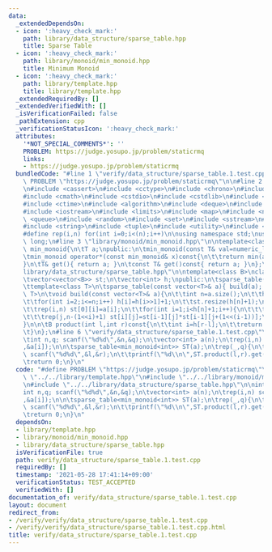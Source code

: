 ```yaml
---
data:
  _extendedDependsOn:
  - icon: ':heavy_check_mark:'
    path: library/data_structure/sparse_table.hpp
    title: Sparse Table
  - icon: ':heavy_check_mark:'
    path: library/monoid/min_monoid.hpp
    title: Minimum Monoid
  - icon: ':heavy_check_mark:'
    path: library/template.hpp
    title: library/template.hpp
  _extendedRequiredBy: []
  _extendedVerifiedWith: []
  _isVerificationFailed: false
  _pathExtension: cpp
  _verificationStatusIcon: ':heavy_check_mark:'
  attributes:
    '*NOT_SPECIAL_COMMENTS*': ''
    PROBLEM: https://judge.yosupo.jp/problem/staticrmq
    links:
    - https://judge.yosupo.jp/problem/staticrmq
  bundledCode: "#line 1 \"verify/data_structure/sparse_table.1.test.cpp\"\n#define\
    \ PROBLEM \"https://judge.yosupo.jp/problem/staticrmq\"\n\n#line 2 \"library/template.hpp\"\
    \n#include <cassert>\n#include <cctype>\n#include <chrono>\n#include <climits>\n\
    #include <cmath>\n#include <cstdio>\n#include <cstdlib>\n#include <cstring>\n\
    #include <ctime>\n#include <algorithm>\n#include <deque>\n#include <functional>\n\
    #include <iostream>\n#include <limits>\n#include <map>\n#include <numeric>\n#include\
    \ <queue>\n#include <random>\n#include <set>\n#include <sstream>\n#include <stack>\n\
    #include <string>\n#include <tuple>\n#include <utility>\n#include <vector>\n\n\
    #define rep(i,n) for(int i=0;i<(n);i++)\n\nusing namespace std;\nusing lint=long\
    \ long;\n#line 3 \"library/monoid/min_monoid.hpp\"\n\ntemplate<class T>\nclass\
    \ min_monoid{\n\tT a;\npublic:\n\tmin_monoid(const T& val=numeric_limits<T>::max()):a(val){}\n\
    \tmin_monoid operator*(const min_monoid& x)const{\n\t\treturn min(a,x.a);\n\t\
    }\n\tT& get(){ return a; }\n\tconst T& get()const{ return a; }\n};\n#line 3 \"\
    library/data_structure/sparse_table.hpp\"\n\ntemplate<class B>\nclass sparse_table{\n\
    \tvector<vector<B>> st;\n\tvector<int> h;\npublic:\n\tsparse_table()=default;\n\
    \ttemplate<class T>\n\tsparse_table(const vector<T>& a){ build(a); }\n\n\ttemplate<class\
    \ T>\n\tvoid build(const vector<T>& a){\n\t\tint n=a.size();\n\t\th.assign(n+1,0);\n\
    \t\tfor(int i=2;i<=n;i++) h[i]=h[i>>1]+1;\n\t\tst.resize(h[n]+1);\n\t\tst[0].resize(n);\n\
    \t\trep(i,n) st[0][i]=a[i];\n\t\tfor(int i=1;i<h[n]+1;i++){\n\t\t\tst[i].resize(n-(1<<i)+1);\n\
    \t\t\trep(j,n-(1<<i)+1) st[i][j]=st[i-1][j]*st[i-1][j+(1<<(i-1))];\n\t\t}\n\t\
    }\n\n\tB product(int l,int r)const{\n\t\tint i=h[r-l];\n\t\treturn st[i][l]*st[i][r-(1<<i)];\n\
    \t}\n};\n#line 6 \"verify/data_structure/sparse_table.1.test.cpp\"\n\nint main(){\n\
    \tint n,q; scanf(\"%d%d\",&n,&q);\n\tvector<int> a(n);\n\trep(i,n) scanf(\"%d\"\
    ,&a[i]);\n\n\tsparse_table<min_monoid<int>> ST(a);\n\trep(_,q){\n\t\tint l,r;\
    \ scanf(\"%d%d\",&l,&r);\n\t\tprintf(\"%d\\n\",ST.product(l,r).get());\n\t}\n\n\
    \treturn 0;\n}\n"
  code: "#define PROBLEM \"https://judge.yosupo.jp/problem/staticrmq\"\n\n#include\
    \ \"../../library/template.hpp\"\n#include \"../../library/monoid/min_monoid.hpp\"\
    \n#include \"../../library/data_structure/sparse_table.hpp\"\n\nint main(){\n\t\
    int n,q; scanf(\"%d%d\",&n,&q);\n\tvector<int> a(n);\n\trep(i,n) scanf(\"%d\"\
    ,&a[i]);\n\n\tsparse_table<min_monoid<int>> ST(a);\n\trep(_,q){\n\t\tint l,r;\
    \ scanf(\"%d%d\",&l,&r);\n\t\tprintf(\"%d\\n\",ST.product(l,r).get());\n\t}\n\n\
    \treturn 0;\n}\n"
  dependsOn:
  - library/template.hpp
  - library/monoid/min_monoid.hpp
  - library/data_structure/sparse_table.hpp
  isVerificationFile: true
  path: verify/data_structure/sparse_table.1.test.cpp
  requiredBy: []
  timestamp: '2021-05-28 17:41:14+09:00'
  verificationStatus: TEST_ACCEPTED
  verifiedWith: []
documentation_of: verify/data_structure/sparse_table.1.test.cpp
layout: document
redirect_from:
- /verify/verify/data_structure/sparse_table.1.test.cpp
- /verify/verify/data_structure/sparse_table.1.test.cpp.html
title: verify/data_structure/sparse_table.1.test.cpp
---
```

